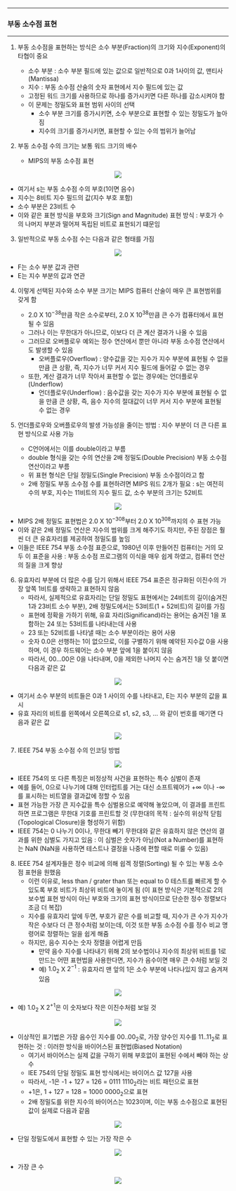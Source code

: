-----
### 부동 소수점 표현
-----
1. 부동 소수점을 표현하는 방식은 소수 부분(Fraction)의 크기와 지수(Exponent)의 타협이 중요
   - 소수 부분 : 소수 부분 필드에 있는 값으로 일반적으로 0과 1사이의 값, 맨티사(Mantissa)
   - 지수 : 부동 소수점 산술의 숫자 표현에서 지수 필드에 있는 값
   - 고정된 워드 크기를 사용하므로 하나를 증가시키면 다른 하나를 감소시켜야 함
   - 이 문제는 정밀도와 표현 범위 사이의 선택
     + 소수 부분 크기를 증가시키면, 소수 부분으로 표현할 수 있는 정밀도가 높아짐
     + 지수의 크기를 증가시키면, 표현할 수 있는 수의 범위가 늘어남

2. 부동 소수점 수의 크기는 보통 워드 크기의 배수
   - MIPS의 부동 소수점 표현
<div align="center">
<img src="https://github.com/user-attachments/assets/6c644095-f7b2-42e9-b7e9-0988a3514c09">
</div>

   - 여기서 s는 부동 소수점 수의 부호(1이면 음수)
   - 지수는 8비트 지수 필드의 값(지수 부호 포함)
   - 소수 부분은 23비트 수
   - 이와 같은 표현 방식을 부호와 크기(Sign and Magnitude) 표현 방식 : 부호가 수의 나머지 부분과 떨어져 독립된 비트로 표현되기 떄문임

3. 일반적으로 부동 소수점 수는 다음과 같은 형태를 가짐
<div align="center">
<img src="https://github.com/user-attachments/assets/cc65e1cd-e21c-42a3-82ca-0202e1b657fc">
</div>

  - F는 소수 부분 값과 관련
  - E는 지수 부분의 값과 연관

4. 이렇게 선택된 지수와 소수 부분 크기는 MIPS 컴퓨터 산술이 매우 큰 표현범위를 갖게 함
   - 2.0 X $10^{-38}$만큼 작은 소수로부터, 2.0 X $10^{38}$만큼 큰 수가 컴퓨터에서 표현될 수 있음
   - 그러나 이는 무한대가 아니므로, 이보다 더 큰 계산 결과가 나올 수 있음
   - 그러므로 오버플로우 예외는 정수 연산에서 뿐만 아니라 부동 소수점 연산에서도 발생할 수 있음
     + 오버플로우(Overflow) : 양수값을 갖는 지수가 지수 부분에 표현될 수 없을 만큼 큰 상황, 즉, 지수가 너무 커서 지수 필드에 들어갈 수 없는 경우
   - 또한, 계산 결과가 너무 작아서 표현할 수 없는 경우에는 언더플로우(Underflow)
     + 언더플로우(Underflow) : 음수값을 갖는 지수가 지수 부분에 표현될 수 없을 만큼 큰 상황, 즉, 음수 지수의 절대값이 너무 커서 지수 부분에 표현될 수 없는 경우

5. 언더플로우와 오버플로우의 발생 가능성을 줄이는 방법 : 지수 부분이 더 큰 다른 표현 방식으로 사용 가능
   - C언어에서는 이를 double이라고 부름
   - double 형식을 갖는 수의 연산을 2배 정밀도(Double Precision) 부동 소수점 연산이라고 부름
   - 위 표현 형식은 단일 정밀도(Single Precision) 부동 소수점이라고 함
   - 2배 정밀도 부동 소수점 수를 표현하려면 MIPS 워드 2개가 필요 : s는 여전히 수의 부호, 지수는 11비트의 지수 필드 값, 소수 부분의 크기는 52비트
<div align="center">
<img src="https://github.com/user-attachments/assets/2c4b7f3d-5b66-4877-a500-da8e933eb678">
</div>

   - MIPS 2배 정밀도 표현법은 2.0 X $10^{-308}$부터 2.0 X $10^{308}$까지의 수 표현 가능
   - 이와 같은 2배 정밀도 연산은 지수의 범위를 크게 해주기도 하지만, 주된 장점은 훨씬 더 큰 유효자리를 제공하여 정밀도를 높임
   - 이들은 IEEE 754 부동 소수점 표준으로, 1980년 이후 만들어진 컴퓨터는 거의 모두 이 표준을 사용 : 부동 소수점 프로그램의 이식을 매우 쉽게 하였고, 컴퓨터 연산의 질을 크게 향상

6. 유효자리 부분에 더 많은 수를 담기 위해서 IEEE 754 표준은 정규화된 이진수의 가장 앞쪽 1비트를 생략하고 표현하지 않음
   - 따라서, 실제적으로 유효자리는 단일 정밀도 표현에서는 24비트의 길이(숨겨진 1과 23비트 소수 부분), 2배 정밀도에서는 53비트(1 + 52비트)의 길이를 가짐
   - 표현에 정확을 가하기 위해, 유효 자리(Significand)라는 용어는 숨겨진 1을 포함하는 24 또는 53비트를 나타내는데 사용
   - 23 또는 52비트를 나타낼 때는 소수 부분이라는 용어 사용
   - 숫자 0.0은 선행하는 1이 없으므로, 이를 구별하기 위해 예약된 지수값 0을 사용하며, 이 경우 하드웨어는 소수 부분 앞에 1을 붙이지 않음
   - 따라서, 00...00은 0을 나타내며, 0을 제외한 나머지 수는 숨겨진 1을 덧 붙이면 다음과 같은 값
<div align="center">
<img src="https://github.com/user-attachments/assets/7599963f-5fc8-478a-8874-5e1d151e06fc">
</div>

   - 여기서 소수 부분의 비트들은 0과 1 사이의 수를 나타내고, E는 지수 부분의 값을 표시
   - 유효 자리의 비트를 왼쪽에서 오른쪽으로 s1, s2, s3, ... 와 같이 번호를 매기면 다음과 같은 값
<div align="center">
<img src="https://github.com/user-attachments/assets/c055570d-fb0d-4924-99a4-5d81e701a07f">
</div>

7. IEEE 754 부동 소수점 수의 인코딩 방법
<div align="center">
<img src="https://github.com/user-attachments/assets/86f45d34-cd1f-40cc-bbb0-bb0fb2e0b9cf">
</div>

   - IEEE 754의 또 다른 특징은 비정상적 사건을 표현하는 특수 심벌이 존재
   - 예를 들어, 0으로 나누기에 대해 인터럽트를 거는 대신 소프트웨어가 +∞ 이나 -∞를 표시하는 비트열을 결과값에 정할 수 있음
   - 표현 가능한 가장 큰 지수값을 특수 심벌용으로 예약해 놓았으며, 이 결과를 프린트하면 프로그램은 무한대 기호를 프린트할 것 (무한대의 목적 : 실수의 위상적 닫힘(Topological Closure)을 형성하기 위함)
   - IEEE 754는 0 나누기 0이나, 무한대 빼기 무한대와 같은 유효하지 않은 연산의 결과를 위한 심벌도 가지고 있음 : 이 심벌은 숫자가 아님(Not a Number)를 표현하는 NaN (NaN을 사용하면 테스트나 결정을 나중에 편할 때로 미룰 수 있음)

8. IEEE 754 설계자들은 정수 비교에 의해 쉽겍 정렬(Sorting) 될 수 있는 부동 소수점 표현을 원했음
   - 이런 이유로, less than / grater than 또는 equal to 0 테스트를 빠르게 할 수 있도록 부호 비트가 최상위 비트에 놓이게 됨 (이 표현 방식은 기본적으로 2의 보수법 표현 방식이 아닌 부호와 크기의 표현 방식이므로 단순한 정수 정렬보다 조금 더 복잡)
   - 지수를 유효자리 앞에 두면, 부호가 같은 수를 비교할 때, 지수가 큰 수가 지수가 작은 수보다 더 큰 정수처럼 보이는데, 이것 또한 부동 소수점 수를 정수 비교 명령어로 정렬하는 일을 쉽게 해줌
   - 하지만, 음수 지수는 숫자 정렬을 어렵게 만듬
     + 만약 음수 지수를 나타내기 위해 2의 보수법이나 지수의 최상위 비트를 1로 만드는 어떤 표현법을 사용한다면, 지수가 음수이면 매우 큰 수처럼 보일 것
     + 예) $1.0_{2}$ X $2^{-1}$ : 유효자리 맨 앞의 1은 소수 부분에 나타나있지 않고 숨겨져 있음
<div align="center">
<img src="https://github.com/user-attachments/assets/5734a0f0-24cc-47a3-8352-5e4df5d78ef1">
</div>

   - 예) $1.0_{2}$ X $2^{+1}$은 이 숫자보다 작은 이진수처럼 보일 것
<div align="center">
<img src="https://github.com/user-attachments/assets/3c8e76f0-b669-4c17-8c4c-e21b3033ffb8">
</div>

   - 이상적인 표기법은 가장 음수인 지수를 $00..00_{2}$로, 가장 양수인 지수를 $11..11_{2}$로 표현하는 것 : 이러한 방식을 바이어스된 표현법(Biased Notation)
      + 여기서 바이어스는 실제 값을 구하기 위해 부호없이 표현된 수에서 빼야 하는 상수
      + IEE 754의 단일 정밀도 표현 방식에서는 바이어스 값 127을 사용
      + 따라서, -1은  -1 + 127 = 126 = 0111 $1110_{2}$라는 비트 패턴으로 표현
      + +1은, 1 + 127 = 128 = 1000 $0000_{2}$으로 표현
      + 2배 정밀도를 위한 지수의 바이어스는 1023이며, 이는 부동 소수점으로 표현된 값이 실제로 다음과 같음
<div align="center">
<img src="https://github.com/user-attachments/assets/fc9e15f6-d095-44fb-b2db-eb14a860d2c3">
</div>

   - 단일 정밀도에서 표현할 수 있는 가장 작은 수
<div align="center">
<img src="https://github.com/user-attachments/assets/b2e298a4-e90a-4f42-b1e8-554e7a5f1e2e">
</div>

   - 가장 큰 수
<div align="center">
<img src="https://github.com/user-attachments/assets/752c448a-ba39-4b76-aa55-e517192798d1">
</div>

